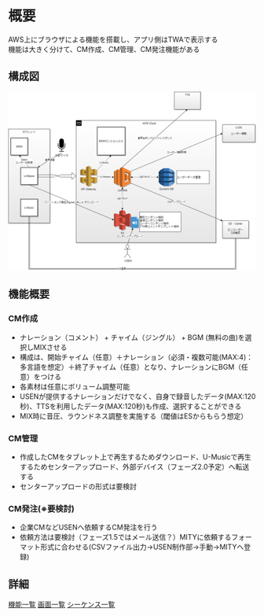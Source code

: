 # 概要

AWS上にブラウザによる機能を搭載し、アプリ側はTWAで表示する  
機能は大きく分けて、CM作成、CM管理、CM発注機能がある  

## 構成図

![all-map](uml/architecture.png)

## 機能概要

### CM作成

- ナレーション（コメント） + チャイム（ジングル） + BGM (無料の曲)を選択しMIXさせる
- 構成は、開始チャイム（任意）＋ナレーション（必須・複数可能(MAX:4)：多言語を想定）＋終了チャイム（任意）となり、ナレーションにBGM（任意）をつける  
- 各素材は任意にボリューム調整可能
- USENが提供するナレーションだけでなく、自身で録音したデータ(MAX:120秒)、TTSを利用したデータ(MAX:120秒)も作成、選択することができる
- MIX時に音圧、ラウンドネス調整を実施する（閾値はESからもらう想定）

### CM管理

- 作成したCMをタブレット上で再生するためダウンロード、U-Musicで再生するためセンターアップロード、外部デバイス（フェーズ2.0予定）へ転送する
- センターアップロードの形式は要検討

### CM発注(※要検討)

- 企業CMなどUSENへ依頼するCM発注を行う
- 依頼方法は要検討（フェーズ1.5ではメール送信？）MITYに依頼するフォーマット形式に合わせる(CSVファイル出力→USEN制作部→手動→MITYへ登録)

## 詳細

[機能一覧](FEATURE_LIST.md)
[画面一覧](SCREEN_LIST.md)
[シーケンス一覧](SEQUENCE_LIST.md)
